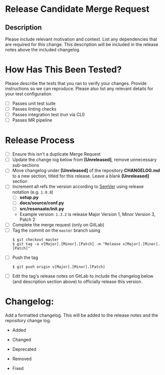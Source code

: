 # Release Candidate Merge Request

## Description

Please include relevant motivation and context. List any dependencies that are required for this change. This description will be included in the release notes above the included changelog.

# How Has This Been Tested?

Please describe the tests that you ran to verify your changes. Provide instructions so we can reproduce. Please also list any relevant details for your test configuration

  - [ ] Passes unit test suite
  - [ ] Passes linting checks
  - [ ] Passes integration test (run via CLI)
  - [ ] Passes MR pipeline

# Release Process

- [ ] Ensure this isn't a duplicate Merge Request
- [ ] Update the change log below from __[Unreleased]__, remove unnecessary sub-sections
- [ ] Move changelog under __[Unreleased]__ of the repository **CHANGELOG.md** to a new section, titled for this release. Leave a blank __[Unreleased]__ section
- [ ] Increment all refs the version according to [SemVer](https://semver.org/spec/v2.0.0.html) using release notation (e.g. `1.0.0`)
    - [ ] **setup.py**
    - [ ] **docs/source/conf.py**
    - [ ] **src/resonaate/__init__.py**
    - Example version:  `1.3.2` is release Major Version 1, Minor Version 3, Patch 2
- [ ] Complete the merge request (only on GitLab)
- [ ] Tag the commit on the `master` branch using
    ```shell
    $ git checkout master
    $ git tag -a v[Major].[Minor].[Patch] -m "Release v[Major].[Minor].[Patch]"
    ```
- [ ] Push the tag
    ```shell
    $ git push origin v[Major].[Minor].[Patch]
    ```
- [ ] Edit the tag's release notes on GitLab to include the changelog below (and description section above) to officially release this version.

# Changelog:

Add a formatted changelog. This will be added to the release notes and the repository change log.

- Added

- Changed

- Deprecated

- Removed

- Fixed
